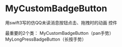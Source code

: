 # MyCustomBadgeButton
用swift3写的仿QQ未读消息按钮点击、拖拽时的动画 控件



最重要的2个类：  MyCustomBadgeButton（pan手势）   MyLongPressBadgeButton（长按手势）
